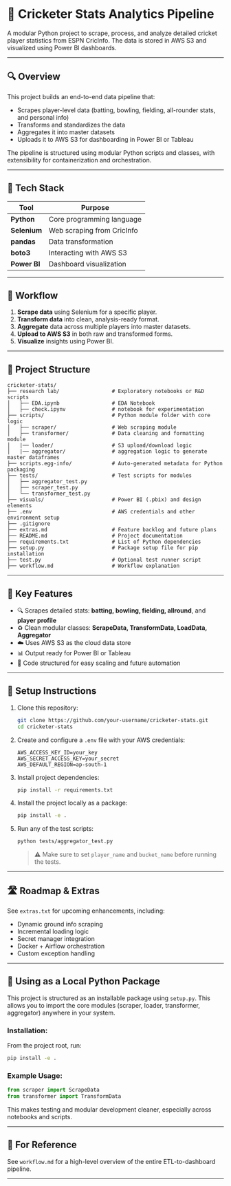 # 🏏 Cricketer Stats Analytics Pipeline

A modular Python project to scrape, process, and analyze detailed cricket player statistics from ESPN CricInfo. The data is stored in AWS S3 and visualized using Power BI dashboards.

---

## 🔍 Overview

This project builds an end-to-end data pipeline that:

* Scrapes player-level data (batting, bowling, fielding, all-rounder stats, and personal info)
* Transforms and standardizes the data
* Aggregates it into master datasets
* Uploads it to AWS S3 for dashboarding in Power BI or Tableau

The pipeline is structured using modular Python scripts and classes, with extensibility for containerization and orchestration.

---

## 🔀 Tech Stack

| Tool         | Purpose                    |
| ------------ | -------------------------- |
| **Python**   | Core programming language  |
| **Selenium** | Web scraping from CricInfo |
| **pandas**   | Data transformation        |
| **boto3**    | Interacting with AWS S3    |
| **Power BI** | Dashboard visualization    |

---

## 🔁 Workflow

1. **Scrape data** using Selenium for a specific player.
2. **Transform data** into clean, analysis-ready format.
3. **Aggregate** data across multiple players into master datasets.
4. **Upload to AWS S3** in both raw and transformed forms.
5. **Visualize** insights using Power BI.

---

## 📂 Project Structure

```
cricketer-stats/
├── research lab/                 # Exploratory notebooks or R&D scripts
│   ├── EDA.ipynb                 # EDA Notebook
│   ├── check.ipynv               # notebook for experimentation
├── scripts/                      # Python module folder with core logic
│   ├── scraper/                  # Web scraping module
│   ├── transformer/              # Data cleaning and formatting module
│   |── loader/                   # S3 upload/download logic
│   |── aggregator/               # aggregation logic to generate master dataframes
├── scripts.egg-info/             # Auto-generated metadata for Python packaging
├── tests/                        # Test scripts for modules
│   ├── aggregator_test.py
│   ├── scraper_test.py
│   └── transformer_test.py
├── visuals/                      # Power BI (.pbix) and design elements
├── .env                          # AWS credentials and other environment setup
├── .gitignore
├── extras.md                     # Feature backlog and future plans
├── README.md                     # Project documentation
├── requirements.txt              # List of Python dependencies
├── setup.py                      # Package setup file for pip installation
├── test.py                       # Optional test runner script
├── workflow.md                   # Workflow explanation
```

---

## 📌 Key Features

* 🔍 Scrapes detailed stats: **batting, bowling, fielding, allround**, and **player profile**
* ♻️ Clean modular classes: **ScrapeData, TransformData, LoadData, Aggregator**
* ☁️ Uses AWS S3 as the cloud data store
* 📊 Output ready for Power BI or Tableau
* 🧱 Code structured for easy scaling and future automation

---

## 🚀 Setup Instructions

1. Clone this repository:

   ```bash
   git clone https://github.com/your-username/cricketer-stats.git
   cd cricketer-stats
   ```
2. Create and configure a `.env` file with your AWS credentials:

   ```env
   AWS_ACCESS_KEY_ID=your_key
   AWS_SECRET_ACCESS_KEY=your_secret
   AWS_DEFAULT_REGION=ap-south-1
   ```
3. Install project dependencies:

   ```bash
   pip install -r requirements.txt
   ```
4. Install the project locally as a package:

   ```bash
   pip install -e .
   ```
5. Run any of the test scripts:

   ```bash
   python tests/aggregator_test.py
   ```

   > ⚠️ Make sure to set `player_name` and `bucket_name` before running the tests.

---

## 🛣 Roadmap & Extras

See `extras.txt` for upcoming enhancements, including:

* Dynamic ground info scraping
* Incremental loading logic
* Secret manager integration
* Docker + Airflow orchestration
* Custom exception handling

---

## 📖 Using as a Local Python Package

This project is structured as an installable package using `setup.py`. This allows you to import the core modules (scraper, loader, transformer, aggregator) anywhere in your system.

### Installation:

From the project root, run:

```bash
pip install -e .
```

### Example Usage:

```python
from scraper import ScrapeData
from transformer import TransformData
```

This makes testing and modular development cleaner, especially across notebooks and scripts.

---

## 📖 For Reference

See `workflow.md` for a high-level overview of the entire ETL-to-dashboard pipeline.

---
